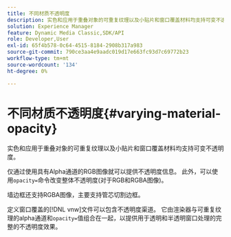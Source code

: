 ```yaml
---
title: 不同材质不透明度
description: 实色和应用于重叠对象的可重复纹理以及小贴片和窗口覆盖材料均支持可变不透明度。
solution: Experience Manager
feature: Dynamic Media Classic,SDK/API
role: Developer,User
exl-id: 65f4b578-0c64-4515-8184-2908b317a983
source-git-commit: 790ce3aa4e9aadc019d17e663fc93d7c69772b23
workflow-type: tm+mt
source-wordcount: '134'
ht-degree: 0%

---
```


# 不同材质不透明度{#varying-material-opacity}

实色和应用于重叠对象的可重复纹理以及小贴片和窗口覆盖材料均支持可变不透明度。

仅通过使用具有Alpha通道的RGB图像就可以提供不透明度信息。 此外，可以使用`opacity=`命令改变整体不透明度(对于RGB和RGBA图像)。

墙边框还支持RGBA图像，主要支持管芯切割边框。

定义窗口覆盖的[!DNL vnw]文件可以包含不透明度渠道。 它由渲染器与可重复纹理的alpha通道和`opacity=`值组合在一起，以提供用于透明和半透明窗口处理的完整的不透明度效果。
